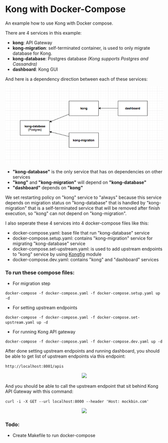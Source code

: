 # Kong with Docker-Compose

An example how to use Kong with Docker compose.

There are 4 services in this example:
- **kong**: API Gateway
- **kong-migration**: self-terminated container, is used to only migrate database for Kong.
- **kong-database**: Postgres database *(Kong supports Postgres and Cassandra)*
- **dashboard**: Kong GUI

And here is a dependency direction between each of these services:

<p align="center">
  <a href="./doc/images/dependency-direction.png" target="_blank">  
    <img src="./doc/images/dependency-direction.png" width="550">
  </a>
</p>


- **"kong-database"** is the only service that has on dependencies on other services
- **"kong"** and **"kong-migration"** will depend on **"kong-database"**
- **"dashboard"** depends on **"kong"**

We set restarting policy on "kong" service to "always" because this service depends on migration status on "kong-database" that is handled by "kong-migration" that is a self-terminated service that will be removed after finish execution, so "kong" can not depend on "kong-migration".


I also seperate these 4 services into 4 docker-compose files like this:
- docker-compose.yaml: base file that run "kong-database" service
- docker-compose.setup.yaml: contains "kong-migration" service for migrating "kong-database" service
- docker-compose.set-upstream.yaml: is used to add upstream endpoints to "kong" service by using [Kongfig](https://github.com/mybuilder/kongfig) module
- docker-compose.dev.yaml: contains "kong" and "dashboard" services

### To run these compose files:

- For migration step
````
docker-compose -f docker-compose.yaml -f docker-compose.setup.yaml up -d
````

- For setting upstream endpoints
````
docker-compose -f docker-compose.yaml -f docker-compose.set-upstream.yaml up -d
````

- For running Kong API gateway
````
docker-compose -f docker-compose.yaml -f docker-compose.dev.yaml up -d
````

After done setting upstream endpoints and running dashboard, you should be able to get list of upstream endpoints via this endpoint:

``` http://localhost:8001/apis ```

<p align="center">
  <a href="./doc/images/available-upstream.png" target="_blank">  
    <img src="./doc/images/available-upstream.png" width="550">
  </a>
</p>

And you should be able to call the upstream endpoint that sit behind Kong API Gateway with this command:

``` curl -i -X GET --url localhost:8000 --header 'Host: mockbin.com' ```

<p align="center">
  <a href="./doc/images/call-to-upstream-endpoint.png" target="_blank">  
    <img src="./doc/images/call-to-upstream-endpoint.png" width="550">
  </a>
</p>

### Todo:
- Create Makefile to run docker-compose